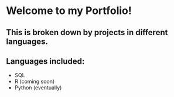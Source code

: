 # Welcome to my Portfolio!
## This is broken down by projects in different languages.
## Languages included:
  * SQL
  * R (coming soon)
  * Python (eventually)
